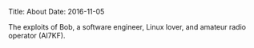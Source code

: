 Title: About
Date: 2016-11-05

The exploits of Bob, a software engineer, Linux lover, and amateur radio
operator (AI7KF).
